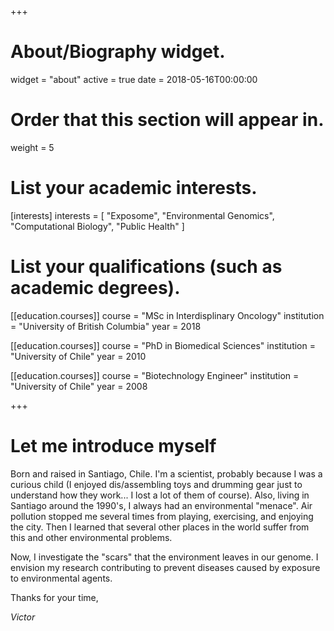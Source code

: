 +++
# About/Biography widget.
widget = "about"
active = true
date = 2018-05-16T00:00:00

# Order that this section will appear in.
weight = 5  

# List your academic interests.
[interests]
  interests = [
    "Exposome",
    "Environmental Genomics",
    "Computational Biology",
    "Public Health"
  ]

# List your qualifications (such as academic degrees).  
[[education.courses]]
  course = "MSc in  Interdisplinary Oncology"
  institution = "University of British Columbia"
  year = 2018

[[education.courses]]
  course = "PhD in Biomedical Sciences"
  institution = "University of Chile"
  year = 2010

[[education.courses]]
  course = "Biotechnology Engineer"
  institution = "University of Chile"
  year = 2008
 
+++  

# Let me introduce myself  

Born and raised in Santiago, Chile. I'm a scientist, probably because I was a curious child (I enjoyed dis/assembling toys and drumming gear just to understand how they work... I lost a lot of them of course).  Also, living in Santiago around the 1990's, I always had an environmental "menace". Air pollution stopped me several times from playing, exercising, and enjoying the city. Then I learned that several other places in the world suffer from this and other environmental problems.

Now, I investigate the "scars" that the environment leaves in our genome. I envision my research contributing to prevent diseases caused by exposure to environmental agents.  

Thanks for your time,  


*Victor*  



